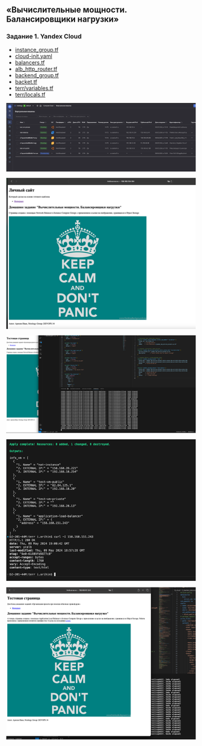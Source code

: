 ## «Вычислительные мощности. Балансировщики нагрузки»
### Задание 1. Yandex Cloud

- [instance_group.tf](terr/instance_group.tf) 
- [cloud-init.yaml](terr/cloud-init.yaml) 
- [balancers.tf](terr/balancers.tf) 
- [alb_http_router.tf](terr/alb_http_router.tf) 
- [backend_group.tf](terr/backend_group.tf) 
- [backet.tf](terr/backet.tf) 
- [terr/variables.tf](terr/variables.tf) 
- [terr/locals.tf](terr/locals.tf) 


![!\[Alt text\](<img/!\[Alt text\](<img/1.png>)>)](<img/1.png>)

![!\[Alt text\](<img/!\[Alt text\](<img/2.png>)>)](<img/2.png>)

![!\[Alt text\](<img/!\[Alt text\](<img/3.png>)>)](<img/3.png>)

![!\[Alt text\](<img/!\[Alt text\](<img/4.png>)>)](<img/4.png>)

![!\[Alt text\](<img/!\[Alt text\](<img/5.png>)>)](<img/5.png>)
